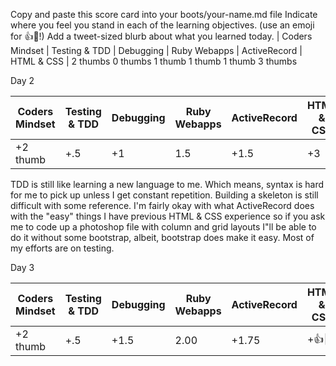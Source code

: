 Copy and paste this score card into your boots/your-name.md file
Indicate where you feel you stand in each of the learning objectives. (use an emoji for :+1::gem:!)
Add a tweet-sized blurb about what you learned today.
| Coders Mindset | Testing & TDD | Debugging | Ruby Webapps | ActiveRecord | HTML & CSS | 
    2  thumbs         0 thumbs      1 thumb       1 thumb         1 thumb     3 thumbs
    

Day 2

| Coders Mindset |	Testing & TDD |	Debugging |	Ruby Webapps | ActiveRecord	| HTML & CSS |
|----------------|----------------|-----------|--------------|--------------|------------|
|      +2 thumb  |       +.5      |    +1     |     1.5      |    +1.5      |    +3      |

TDD is still like learning a new language to me.  Which means, syntax is hard for me to pick up unless I get constant repetition.
Building a skeleton is still difficult with some reference.  I'm fairly okay with what ActiveRecord does with the "easy" things
I have previous HTML & CSS experience so if you ask me to code up a photoshop file with column and grid layouts I"ll be able to do it
without some bootstrap, albeit, bootstrap does make it easy.  Most of my efforts are on testing.

Day 3

| Coders Mindset |	Testing & TDD |	Debugging |	Ruby Webapps | ActiveRecord	| HTML & CSS |
|----------------|----------------|-----------|--------------|--------------|------------|
|      +2 thumb  |       +.5      |    +1.5   |     2.00     |    +1.75     |  +:+1::gem:|


